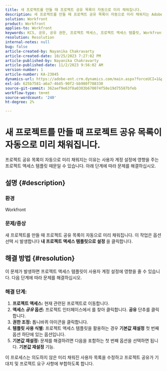 ```yaml
---
title: 새 프로젝트를 만들 때 프로젝트 공유 목록이 자동으로 미리 채워집니다.
description: 새 프로젝트를 만들 때 프로젝트 공유 목록이 자동으로 미리 채워지는 Adobe Workfront 문제를 해결하는 방법을 알아봅니다.
solution: Workfront
product: Workfront
applies-to: Workfront
keywords: KCS, 공유, 공유 권한, 프로젝트 액세스, 프로젝트 액세스 템플릿, Workfront
resolution: Resolution
internal-notes: null
bug: false
article-created-by: Nayanika Chakravarty
article-created-date: 10/25/2023 7:27:02 PM
article-published-by: Nayanika Chakravarty
article-published-date: 11/2/2023 9:56:02 AM
version-number: 1
article-number: KA-23045
dynamics-url: https://adobe-ent.crm.dynamics.com/main.aspx?forceUCI=1&pagetype=entityrecord&etn=knowledgearticle&id=a3a23476-6c73-ee11-9ae7-6045bd006295
exl-id: 625b7581-a6a7-4645-90f2-bb980f788330
source-git-commit: 362aef9e63f8a0303b670074f58e19d75587bfeb
workflow-type: tm+mt
source-wordcount: '240'
ht-degree: 2%

---
```


# 새 프로젝트를 만들 때 프로젝트 공유 목록이 자동으로 미리 채워집니다.


프로젝트 공유 목록이 자동으로 미리 채워지는 이유는 사용자 계정 설정에 영향을 주는 프로젝트 액세스 템플릿 때문일 수 있습니다. 아래 단계에 따라 문제를 해결하십시오.

## 설명 {#description}


### <b>환경</b>

Workfront

### <b>문제/증상</b>

새 프로젝트를 만들 때 프로젝트 공유 목록이 자동으로 미리 채워집니다. 이 작업은 옵션 선택 시 발생합니다 <b>내 프로젝트 액세스 템플릿으로 설정</b> 을 클릭합니다.


## 해결 방법 {#resolution}


이 문제가 발생하면 프로젝트 액세스 템플릿이 사용자 계정 설정에 영향을 줄 수 있습니다. 다음 단계에 따라 문제를 해결하십시오.

### 해결 단계:  

1. <b>프로젝트 액세스:</b> 현재 관련된 프로젝트로 이동합니다.
2. <b>액세스 *공유* 옵션:</b> 프로젝트 인터페이스에서 를 찾아 클릭합니다. <b>공유</b> 단추를 클릭합니다.
3. <b>권한 조정:</b> 톱니바퀴 아이콘을 클릭합니다.
4. <b>템플릿 사용 식별:</b> 프로젝트 액세스 템플릿을 활용하는 경우 <b>기본값 재설정</b> 첫 번째 옵션 하단에 있는 옵션입니다.
5. <b>기본값 재설정:</b> 문제를 해결하려면 다음을 포함하는 첫 번째 옵션을 선택하면 됩니다. <b>기본값 재설정</b> 기능.


이 프로세스는 의도하지 않은 미리 채워진 사용자 목록을 수정하고 프로젝트 공유가 기대치 및 프로젝트 요구 사항에 부합하도록 합니다.
